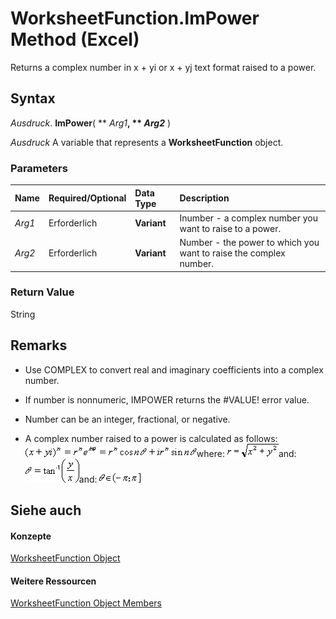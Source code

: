 
# WorksheetFunction.ImPower Method (Excel)

Returns a complex number in x + yi or x + yj text format raised to a power.


## Syntax

 _Ausdruck_. **ImPower**( ** _Arg1_**, ** _Arg2_** )

 _Ausdruck_ A variable that represents a **WorksheetFunction** object.


### Parameters



|**Name**|**Required/Optional**|**Data Type**|**Description**|
|:-----|:-----|:-----|:-----|
| _Arg1_|Erforderlich|**Variant**|Inumber - a complex number you want to raise to a power.|
| _Arg2_|Erforderlich|**Variant**|Number - the power to which you want to raise the complex number.|

### Return Value

String


## Remarks




- Use COMPLEX to convert real and imaginary coefficients into a complex number.
    
- If number is nonnumeric, IMPOWER returns the #VALUE! error value.
    
- Number can be an integer, fractional, or negative.
    
- A complex number raised to a power is calculated as follows:
![](images/awfimpw1_ZA06051164.gif)where: 
![](images/awfimpw2_ZA06051165.gif)and: 
![](images/awfimpw3_ZA06051166.gif)and: 
![](images/awfimar3_ZA06051155.gif)


    

## Siehe auch


#### Konzepte


[WorksheetFunction Object](7b1d5639-363d-632c-2cf0-2232562646b6.md)
#### Weitere Ressourcen


[WorksheetFunction Object Members](http://msdn.microsoft.com/library/6811ca87-4b53-0bff-88c9-30bf7497879a%28Office.15%29.aspx)